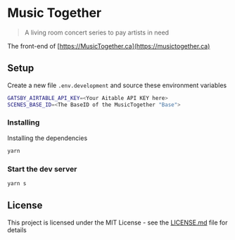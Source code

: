 # Music Together
> A living room concert series to pay artists in need

The front-end of [https://MusicTogether.ca](https://musictogether.ca)



## Setup

Create a new file `.env.development` and source these environment variables

```bash
GATSBY_AIRTABLE_API_KEY=<Your Aitable API KEY here>
SCENES_BASE_ID=<The BaseID of the MusicTogether "Base">
```


### Installing

Installing the dependencies

```bash
yarn
```


### Start the dev server

```bash
yarn s
```



## License

This project is licensed under the MIT License - see the [LICENSE.md](LICENSE.md) file for details
